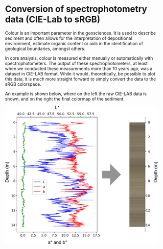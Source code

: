 # Conversion of spectrophotometry data (CIE-L**a**b to sRGB)

Colour is an important parameter in the geosciences. It is used to describe sediment and often allows for the interpretation of depositional environment, estimate organic content or aids in the identification of geological boundaries, amongst others. 

In core analysis, colour is measured either manually or automatically with spectrophotometers. The output of these spectrophotometers, at least when we conducted these measurements more than 10 years ago, was a dataset in CIE-LAB format. While it would, theoretically, be possible to plot this data, it is much more straight forward to simply convert the data to the sRGB colorspace. 

An example is shown below, where on the left the raw CIE-LAB data is shown, and on the right the final colormap of the sediment.

<img src="example.png" width="500">

